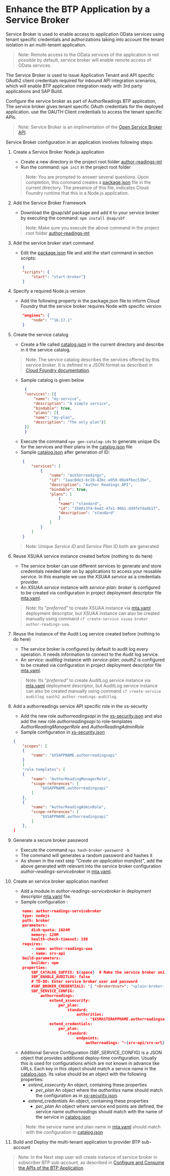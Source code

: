 # Enhance the BTP Application by a Service Broker

Service Broker is used to enable access to application OData services using tenant specific credentials and authorizations taking into account the tenant isolation in an multi-tenant application.

>Note: Remote access to the OData services of the application is not possible by default, service broker will enable remote access of OData services. 

The Service Broker is used to issue Application Tenant and API specific OAuth2 client credentials required for inbound API integration scenarios, which will enable BTP application integration ready with 3rd party applications and SAP Build.

Configure the service broker as part of AuthorReadings BTP application, The service broker gives tenant specific OAuth credentials for the deployed application. use the OAUTH Client credentials to access the tenant specific APIs.
> Note: Service Broker is an implimentation of the [Open Service Broker API](https://www.openservicebrokerapi.org/).

Service Broker configuration in an application involves following steps:

1. Create a Service Broker Node.js application
    - Create a new directory in the project root folder [author-readings-mt](../Applications/author-readings-mt)
    - Run the command:  ` npm init ` in the project root folder

    > Note: You are prompted to answer several questions. Upon completion, this command creates a [package.json](../Applications/author-readings-mt/broker/package.json) file in the current directory. The presence of this file, indicates Cloud Foundry runtime that this is a Node.js application.

2. Add the Service Broker Framework
    - Download the @sap/sbf package and add it to your service broker by executing the command:
    `npm install @sap/sbf`

    > Note: Make sure you execute the above command in the project root folder [author-readings-mt](../Applications/author-readings-mt)

3. Add the service broker start command
    - Edit the [package.json](../Applications/author-readings-mt/broker/package.json) file and add the start command in section scripts:
    ```json
        {
        "scripts": {
            "start": "start-broker"}
        }
    ```

4. Specify a required Node.js version
    - Add the following property in the package.json file to inform Cloud Foundry that the service broker requires Node with specific version
    ```json
        "engines": {
            "node": "^16.17.1"
        }
    ```

5. Create the service catalog
   - Create a file called [catalog.json](../Applications/author-readings-mt/broker/catalog.json) in the current directory and describe in it the service catalog. 
   > Note:  The service catalog describes the services offered by this service broker. It is defined in a JSON format as described in [Cloud Foundry documentation](https://docs.cloudfoundry.org/services/api.html#catalog-management).
   - Sample catalog is given below
   ```json
        {
        "services": [{
            "name": "my-service",
            "description": "A simple service",
            "bindable": true,
            "plans": [{
            "name": "my-plan",
            "description": "The only plan"}]
        }]
        }
    ```
    - Execute the command `npx gen-catalog-ids` to generate unique IDs for the services and their plans in the [catalog.json](../Applications/author-readings-mt/broker/catalog.json) file
    - Sample  [catalog.json](../Applications/author-readings-mt/broker/catalog.json) after generation of ID:
    ```json
        {
            "services": [
                {
                    "name": "authorreadings",
                    "id": "1aac0de3-bc10-42bc-a950-00a9fbec536e",
                    "description": "Author Readings API",
                    "bindable": true,
                    "plans": [
                        {
                        "name": "standard",
                        "id": "358813f4-6ed2-47e1-90b1-dd9fefda4b1f",
                        "description": "standard"          
                        }
                    ]                
                }
            ]
        }
    ```
    > Note: Unique *Service ID* and *Service Plan ID* both are generated

6. Reuse XSUAA service instance created before (nothing to do here)
    - The service broker can use different services to generate and store credentials needed later on by applications to access your reusable service. In this example we use the *XSUAA service* as a credentials provider.
    - An *XSUAA service* instance with *service-plan: broker* is configured to be created via configuration in project deployment descriptor file [mta.yaml](../Applications/author-readings-mt/mta.yaml). 

    > Note: Its *"preferred"* to create XSUAA instance via [mta.yaml](../Applications/author-readings-mt/mta.yaml) deployment descriptor, but XSUAA instance can also be created manually using command `cf create-service xsuaa broker author-readings-uaa`.

7. Reuse the instance of the Audit Log service created before (nothing to do here)
    - The service broker is configured by default to audit log every operation. It needs information to connect to the Audit log service.
    - An *service: auditlog* instance with *service-plan: oauth2* is configured to be created via configuration in project deployment descriptor file [mta.yaml](../Applications/author-readings-mt/mta.yaml). 

    > Note:  Its *"preferred"* to create AuditLog service instance via [mta.yaml](../Applications/author-readings-mt/mta.yaml) deployment descriptor, but AuditLog service instance can also be created manually using command `cf create-service auditlog oauth2 author-readings-auditlog`.

8. Add a authorreadings service API specific role in the xs-security
    - Add the new role *authorreadingsapi* in the [xs-security.json](../Applications/author-readings-mt/xs-security.json) and also add the new role *authorreadingsapi*  to role-templates *AuthorReadingManagerRole* and *AuthorReadingAdminRole*
    - Sample configuration in [xs-security.json](../Applications/author-readings-mt/xs-security.json)
    ```json
    {
        "scopes": [
        {
            "name": "$XSAPPNAME.authorreadingsapi"
        }
        ]
        "role-templates": [
        {
            "name": "AuthorReadingManagerRole",
            "scope-references": [
                "$XSAPPNAME.authorreadingsapi"
            ]
        },
        {
            "name": "AuthorReadingAdminRole",
            "scope-references": [
                "$XSAPPNAME.authorreadingsapi"
            ]
        },
    }
    ```

9.  Generate a secure broker password
    - Execute the command `npx hash-broker-password -b` 
    - The command will generates a random password and hashes it
    - As shown in the next step *"Create an application manifest"*, add the above generated *<plain-broker-password>* with relevant *<BrokerUser>* into the service broker configuration *author-readings-servicebroker* in [mta.yaml](../Applications/author-readings-mt/mta.yaml). 

10. Create an service broker application manifest
    - Add a module in *author-readings-servicebroker* in deployment descriptor [mta.yaml](../Applications/author-readings-mt/mta.yaml) file.
    - Sample configuration :
    ```json
        name: author-readings-servicebroker
        type: nodejs
        path: broker
        parameters:
            disk-quota: 1024M
            memory: 128M
            health-check-timeout: 180    
        requires:
            - name: author-readings-uaa
            - name: srv-api
        build-parameters:
            builder: npm
        properties:
            SBF_CATALOG_SUFFIX: ${space}  # Make the service broker unique in the deployed space
            SBF_ENABLE_AUDITLOG: false
            # TO-DO: Enter service broker user and password 
            #SBF_BROKER_CREDENTIALS: '{ "<BrokerUser>": "<plain-broker-password>" }'           # use command  "npx hash-broker-password -b" and generate a random password and hashes it ( use the plain password in mta.yaml ) 
            SBF_SERVICE_CONFIG: 
                authorreadings:             
                    extend_xssecurity: 
                        per_plan: 
                            standard: 
                                authorities: 
                                    - "$XSMASTERAPPNAME.authorreadingsapi"
                    extend_credentials:
                        per_plan:
                            standard:
                                endpoints:
                                    authorreadings: "~{srv-api/srv-url}" # Tenant-specific OData endpoint for remote integrations   


    ```
    - Additional Service Configuration (SBF_SERVICE_CONFIG) is a JSON object that provides additional deploy-time configuration. Usually this is used for configurations which are not known in advance like URLs. Each key in this object should match a service name in the [catalog.json](../Applications/author-readings-mt/broker/catalog.json). Its value should be an object with the following properties:
        - *extend_xssecurity* An object, containing these properties
            - *per_plan* An object where the *authorities* name should match the configuration as in [xs-security.json](../Applications/author-readings-mt/xs-security.json). 
        - *extend_credentials* An object, containing these properties
            - *per_plan* An object where service end points are defined, the service name *authorreadings* should match with the name of the service in [catalog.json](../Applications/author-readings-mt/broker/catalog.json)
    > Note: the service name and plan name in [mta.yaml](../Applications/author-readings-mt/mta.yaml) should match with the configuration in [catalog.json](../Applications/author-readings-mt/broker/catalog.json)

11. Build and Deploy the multi-tenant application to provider BTP sub-account

> Note: In the Next step user will create instance of service broker in subscriber BTP sub-account, as described in [Configure and Consume the APIs of the BTP Application](../Tutorials/72-Multi-Tenancy-Provisioning-Service-Broker.md).
    


 




